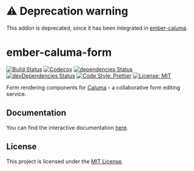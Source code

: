 # ⚠ Deprecation warning

This addon is deprecated, since it has been integrated in [ember-caluma](https://github.com/projectcaluma/ember-caluma).

# ember-caluma-form

[![Build Status](https://travis-ci.com/projectcaluma/ember-caluma-form.svg?branch=master)](https://travis-ci.com/projectcaluma/ember-caluma-form)
[![Codecov](https://codecov.io/gh/projectcaluma/ember-caluma-form/branch/master/graph/badge.svg)](https://codecov.io/gh/projectcaluma/ember-caluma-form)
[![dependencies Status](https://david-dm.org/projectcaluma/ember-caluma-form/status.svg)](https://david-dm.org/projectcaluma/ember-caluma-form)
[![devDependencies Status](https://david-dm.org/projectcaluma/ember-caluma-form/dev-status.svg)](https://david-dm.org/projectcaluma/ember-caluma-form?type=dev)
[![Code Style: Prettier](https://img.shields.io/badge/code_style-prettier-ff69b4.svg)](https://github.com/prettier/prettier)
[![License: MIT](https://img.shields.io/badge/License-MIT-blue.svg)](https://opensource.org/licenses/MIT)

Form rendering components for [Caluma](https://projectcaluma.github.io) - a
collaborative form editing service.

## Documentation

You can find the interactive documentation [here](https://projectcaluma.github.io/ember-caluma-form).

## License

This project is licensed under the [MIT License](LICENSE).
